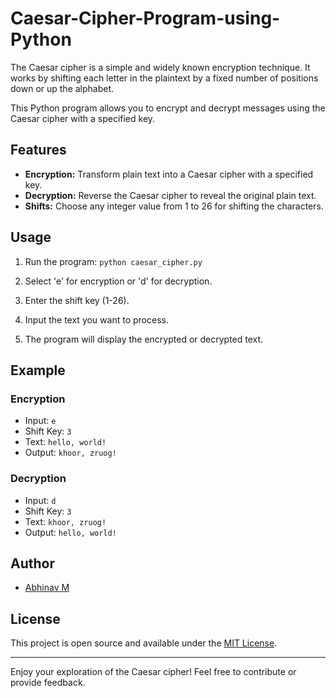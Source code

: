 # Caesar-Cipher-Program-using-Python

The Caesar cipher is a simple and widely known encryption technique. It works by shifting each letter in the plaintext by a fixed number of positions down or up the alphabet.

This Python program allows you to encrypt and decrypt messages using the Caesar cipher with a specified key.

## Features

- **Encryption:** Transform plain text into a Caesar cipher with a specified key.
- **Decryption:** Reverse the Caesar cipher to reveal the original plain text.
- **Shifts:** Choose any integer value from 1 to 26 for shifting the characters.

## Usage

1. Run the program: `python caesar_cipher.py`

2. Select 'e' for encryption or 'd' for decryption.

3. Enter the shift key (1-26).

4. Input the text you want to process.

5. The program will display the encrypted or decrypted text.

## Example

### Encryption

- Input: `e`
- Shift Key: `3`
- Text: `hello, world!`
- Output: `khoor, zruog!`

### Decryption

- Input: `d`
- Shift Key: `3`
- Text: `khoor, zruog!`
- Output: `hello, world!`

## Author

- [Abhinav M](https://github.com/abhinav4367)

## License

This project is open source and available under the [MIT License](LICENSE).

---

Enjoy your exploration of the Caesar cipher! Feel free to contribute or provide feedback.
